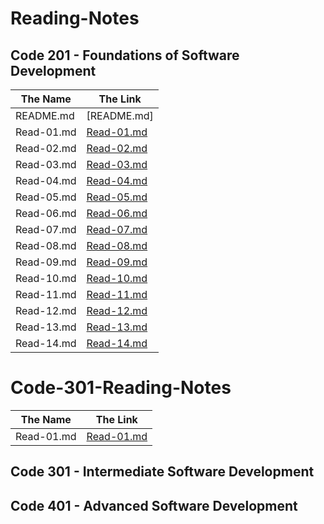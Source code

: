# Reading-Notes

## Code 201 - Foundations of Software Development

The Name | The Link
------------ | -------------
README.md | [README.md]
Read-01.md |[Read-01.md](https://mahmoud-m-hamdan.github.io/Code-201-Reading-Notes/Read-01)
Read-02.md |[Read-02.md](https://mahmoud-m-hamdan.github.io/Code-201-Reading-Notes/Read-02)
Read-03.md |[Read-03.md](https://mahmoud-m-hamdan.github.io/Code-201-Reading-Notes/Read-03)
Read-04.md |[Read-04.md](https://mahmoud-m-hamdan.github.io/Code-201-Reading-Notes/Read-04)
Read-05.md |[Read-05.md](https://mahmoud-m-hamdan.github.io/Code-201-Reading-Notes/Read-05)
Read-06.md |[Read-06.md](https://mahmoud-m-hamdan.github.io/Code-201-Reading-Notes/Read-06)
Read-07.md |[Read-07.md](https://mahmoud-m-hamdan.github.io/Code-201-Reading-Notes/Read-07)
Read-08.md |[Read-08.md](https://mahmoud-m-hamdan.github.io/Code-201-Reading-Notes/Read-08)
Read-09.md |[Read-09.md](https://mahmoud-m-hamdan.github.io/Code-201-Reading-Notes/Read-09)
Read-10.md |[Read-10.md](https://mahmoud-m-hamdan.github.io/Code-201-Reading-Notes/Read-10)
Read-11.md |[Read-11.md](https://mahmoud-m-hamdan.github.io/Code-201-Reading-Notes/Read-11)
Read-12.md |[Read-12.md](https://mahmoud-m-hamdan.github.io/Code-201-Reading-Notes/Read-12)
Read-13.md |[Read-13.md](https://mahmoud-m-hamdan.github.io/Code-201-Reading-Notes/Read-13)
Read-14.md |[Read-14.md](https://mahmoud-m-hamdan.github.io/Code-201-Reading-Notes/Read-14)



# Code-301-Reading-Notes

The Name | The Link
------------ | -------------
Read-01.md |[Read-01.md]()








## Code 301 - Intermediate Software Development


## Code 401 - Advanced Software Development


